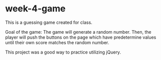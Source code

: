 # week-4-game

This is a guessing game created for class.

Goal of the game:
The game will generate a random number. 
Then, the player will push the buttons on the page which have predetermine values until their own score matches the random number.

This project was a good way to practice utilizing jQuery.
